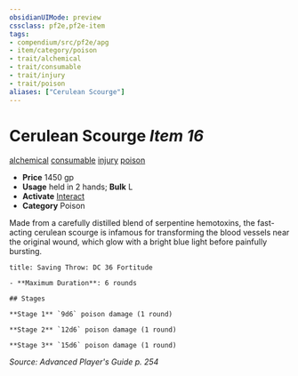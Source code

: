 ```yaml
---
obsidianUIMode: preview
cssclass: pf2e,pf2e-item
tags:
- compendium/src/pf2e/apg
- item/category/poison
- trait/alchemical
- trait/consumable
- trait/injury
- trait/poison
aliases: ["Cerulean Scourge"]
---
```

# Cerulean Scourge *Item 16*  
[alchemical](../../../rules/traits/alchemical.md)  [consumable](../../../rules/traits/consumable.md)  [injury](../../../rules/traits/injury.md)  [poison](../../../rules/traits/poison.md)  

- **Price** 1450 gp
- **Usage** held in 2 hands; **Bulk** L
- **Activate** [Interact](../../../rules/actions/interact.md)
- **Category** Poison

Made from a carefully distilled blend of serpentine hemotoxins, the fast-acting cerulean scourge is infamous for transforming the blood vessels near the original wound, which glow with a bright blue light before painfully bursting.

```ad-inline-affliction
title: Saving Throw: DC 36 Fortitude

- **Maximum Duration**: 6 rounds

## Stages

**Stage 1** `9d6` poison damage (1 round)

**Stage 2** `12d6` poison damage (1 round)

**Stage 3** `15d6` poison damage (1 round)
```

*Source: Advanced Player's Guide p. 254*